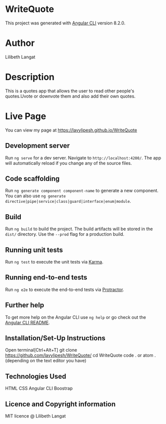 # WriteQuote

This project was generated with [Angular CLI](https://github.com/angular/angular-cli) version 8.2.0.
# Author
 Lilibeth Langat
 # Description
 This is a quotes app that allows the user to read other people's quotes.Uvote or downvote them and also add their own quotes.
 # Live Page
 You can view my page at https://lavylipesh.github.io/WriteQuote

## Development server

Run `ng serve` for a dev server. Navigate to `http://localhost:4200/`. The app will automatically reload if you change any of the source files.

## Code scaffolding

Run `ng generate component component-name` to generate a new component. You can also use `ng generate directive|pipe|service|class|guard|interface|enum|module`.

## Build

Run `ng build` to build the project. The build artifacts will be stored in the `dist/` directory. Use the `--prod` flag for a production build.

## Running unit tests

Run `ng test` to execute the unit tests via [Karma](https://karma-runner.github.io).

## Running end-to-end tests

Run `ng e2e` to execute the end-to-end tests via [Protractor](http://www.protractortest.org/).

## Further help

To get more help on the Angular CLI use `ng help` or go check out the [Angular CLI README](https://github.com/angular/angular-cli/blob/master/README.md).
## Installation/Set-Up Instructions
Open terminal[Ctrl+Alt+T]
git clone https://github.com/lavylipesh/WriteQuote/
cd WriteQuote
code . or atom .(depending on the text editor you have)
## Technologies Used
HTML
CSS
Angular CLI
Boostrap
## Licence and Copyright information
MIT licence @ Lilibeth Langat
